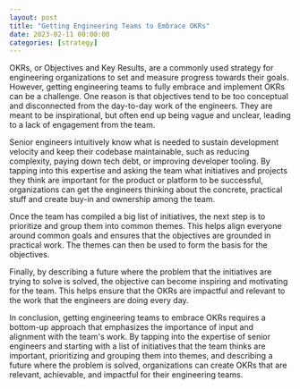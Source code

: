 ```yaml
---
layout: post
title: "Getting Engineering Teams to Embrace OKRs"
date: 2023-02-11 00:00:00
categories: [strategy]
---
```


OKRs, or Objectives and Key Results, are a commonly used strategy for engineering organizations to set and measure progress towards their goals. However, getting engineering teams to fully embrace and implement OKRs can be a challenge. One reason is that objectives tend to be too conceptual and disconnected from the day-to-day work of the engineers. They are meant to be inspirational, but often end up being vague and unclear, leading to a lack of engagement from the team.

Senior engineers intuitively know what is needed to sustain development velocity and keep their codebase maintainable, such as reducing complexity, paying down tech debt, or improving developer tooling. By tapping into this expertise and asking the team what initiatives and projects they think are important for the product or platform to be successful, organizations can get the engineers thinking about the concrete, practical stuff and create buy-in and ownership among the team.

Once the team has compiled a big list of initiatives, the next step is to prioritize and group them into common themes. This helps align everyone around common goals and ensures that the objectives are grounded in practical work. The themes can then be used to form the basis for the objectives.

Finally, by describing a future where the problem that the initiatives are trying to solve is solved, the objective can become inspiring and motivating for the team. This helps ensure that the OKRs are impactful and relevant to the work that the engineers are doing every day.

In conclusion, getting engineering teams to embrace OKRs requires a bottom-up approach that emphasizes the importance of input and alignment with the team's work. By tapping into the expertise of senior engineers and starting with a list of initiatives that the team thinks are important, prioritizing and grouping them into themes, and describing a future where the problem is solved, organizations can create OKRs that are relevant, achievable, and impactful for their engineering teams.

